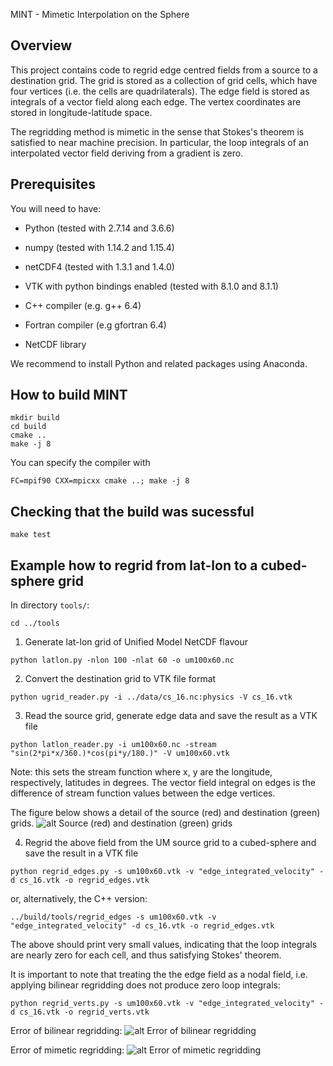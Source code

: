 MINT - Mimetic Interpolation on the Sphere

## Overview

This project contains code to regrid edge centred fields from a source to a destination grid. The grid is stored as a collection of 
grid cells, which have four vertices (i.e. the cells are quadrilaterals). The edge field is stored as integrals of a vector field 
along each edge. The vertex coordinates are stored in longitude-latitude space.

The regridding method is mimetic in the sense that Stokes's theorem is satisfied to near machine precision. In particular, the 
loop integrals of an interpolated vector field deriving from a gradient is zero. 

## Prerequisites

You will need to have:

 * Python (tested with 2.7.14 and 3.6.6)
 * numpy (tested with 1.14.2 and 1.15.4)
 * netCDF4 (tested with 1.3.1 and 1.4.0)
 * VTK with python bindings enabled (tested with 8.1.0 and 8.1.1)


 * C++ compiler (e.g. g++ 6.4)
 * Fortran compiler (e.g gfortran 6.4)
 * NetCDF library


 We recommend to install Python and related packages using Anaconda.
 
## How to build MINT

```
mkdir build
cd build
cmake ..
make -j 8
```

You can specify the compiler with
```
FC=mpif90 CXX=mpicxx cmake ..; make -j 8
```

## Checking that the build was sucessful

```
make test
```

## Example how to regrid from lat-lon to a cubed-sphere grid

In directory `tools/`:
```
cd ../tools
```

 1. Generate lat-lon grid of Unified Model NetCDF flavour
 ```
 python latlon.py -nlon 100 -nlat 60 -o um100x60.nc
 ```

 2. Convert the destination grid to VTK file format
 ```
 python ugrid_reader.py -i ../data/cs_16.nc:physics -V cs_16.vtk
 ```

 3. Read the source grid, generate edge data and save the result as a VTK file
 ```
 python latlon_reader.py -i um100x60.nc -stream "sin(2*pi*x/360.)*cos(pi*y/180.)" -V um100x60.vtk
 ```
 Note: this sets the stream function where x, y are the longitude, respectively, latitudes in degrees. 
 The vector field integral on edges is the difference of stream function values between the edge vertices.

The figure below shows a detail of the source (red) and destination (green) grids.
![alt Source (red) and destination (green) grids](https://raw.githubusercontent.com/pletzer/mint/master/figures/srcAndDstGrids.png)


 4. Regrid the above field from the UM source grid to a cubed-sphere and save the result in a VTK file
 ```
 python regrid_edges.py -s um100x60.vtk -v "edge_integrated_velocity" -d cs_16.vtk -o regrid_edges.vtk
 ```
 or, alternatively, the C++ version:
 ```
 ../build/tools/regrid_edges -s um100x60.vtk -v "edge_integrated_velocity" -d cs_16.vtk -o regrid_edges.vtk
 ```


 The above should print very small values, indicating that the loop integrals are nearly zero for each cell, and thus satisfying Stokes' theorem.

It is important to note that treating the the edge field as a nodal field, i.e. applying bilinear regridding 
does not produce zero loop integrals:
```
python regrid_verts.py -s um100x60.vtk -v "edge_integrated_velocity" -d cs_16.vtk -o regrid_verts.vtk
```

Error of bilinear regridding:
![alt Error of bilinear regridding](https://raw.githubusercontent.com/pletzer/mint/master/figures/regrid_vertsError.png)

Error of mimetic regridding:
![alt Error of mimetic regridding](https://raw.githubusercontent.com/pletzer/mint/master/figures/regrid_edgesError.png)









